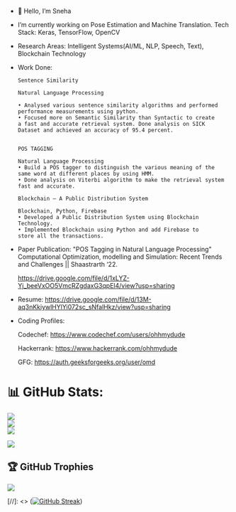 - 👋 Hello, I’m Sneha
- I’m currently working on Pose Estimation and Machine Translation.
Tech Stack: Keras, TensorFlow, OpenCV

- Research Areas: Intelligent Systems(AI/ML, NLP, Speech, Text), Blockchain Technology

- Work Done: 

      Sentence Similarity 
      
      Natural Language Processing
      
      • Analysed various sentence similarity algorithms and performed 
      performance measurements using python.
      • Focused more on Semantic Similarity than Syntactic to create 
      a fast and accurate retrieval system. Done analysis on SICK
      Dataset and achieved an accuracy of 95.4 percent.


      POS TAGGING

      Natural Language Processing
      • Build a POS tagger to distinguish the various meaning of the
      same word at different places by using HMM.
      • Done analysis on Viterbi algorithm to make the retrieval system
      fast and accurate.

      Blockchain – A Public Distribution System

      Blockchain, Python, Firebase
      • Developed a Public Distribution System using Blockchain
      Technology.
      • Implemented Blockchain using Python and add Firebase to
      store all the transactions.

- Paper Publication:
"POS Tagging in Natural Language Processing"
Computational Optimization, modelling and Simulation: Recent Trends and Challenges || Shaastrarth ‘22.

     https://drive.google.com/file/d/1xLYZ-Yj_beeVxOO5VmcRZgdaxG3qpEl4/view?usp=sharing

- Resume: https://drive.google.com/file/d/13M-aq3nKkiywlHYlYi072sc_sNfalHkz/view?usp=sharing

- Coding Profiles:

     Codechef: https://www.codechef.com/users/ohhmydude

     Hackerrank: https://www.hackerrank.com/ohhmydude
     
     GFG: https://auth.geeksforgeeks.org/user/omd
<!---
Ohhmydude/Ohhmydude is a ✨ special ✨ repository because its `README.md` (this file) appears on your GitHub profile.
You can click the Preview link to take a look at your changes.
--->
# 📊 GitHub Stats:
![](https://github-readme-stats.vercel.app/api?username=ohhmydude&theme=solarized-light&hide_border=false&include_all_commits=true&count_private=true)<br/>
![](https://github-readme-streak-stats.herokuapp.com/?user=ohhmydude&theme=solarized-light&hide_border=false)<br/>
![](https://github-readme-stats.vercel.app/api/top-langs/?username=ohhmydude&theme=solarized-light&hide_border=false&include_all_commits=true&count_private=true&layout=compact)

![](https://komarev.com/ghpvc/?username=Ohhmydude&label=PROFILE+VIEWS)

## 🏆 GitHub Trophies
![](https://github-profile-trophy.vercel.app/?username=ohhmydude&theme=onestar&no-frame=false&no-bg=false&margin-w=4)

[//]: <> ([![GitHub Streak](http://github-readme-streak-stats.herokuapp.com?user=Ohhmydude&theme=dracula&date_format=M%20j%5B%2C%20Y%5D)](https://git.io/streak-stats))
